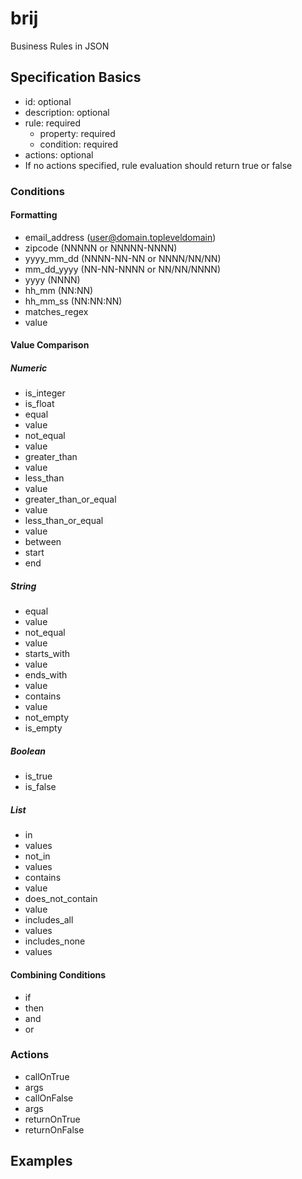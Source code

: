 # brij

Business Rules in JSON

## Specification Basics

 - id: optional
 - description: optional
 - rule: required
    - property: required
    - condition: required
 - actions: optional
 - If no actions specified, rule evaluation should return true or false

### Conditions
#### Formatting

 - email_address (user@domain.topleveldomain)
 - zipcode (NNNNN or NNNNN-NNNN)
 - yyyy_mm_dd (NNNN-NN-NN or NNNN/NN/NN)
 - mm_dd_yyyy (NN-NN-NNNN or NN/NN/NNNN)
 - yyyy (NNNN)
 - hh_mm (NN:NN)
 - hh_mm_ss (NN:NN:NN)
 - matches_regex
  - value

#### Value Comparison

##### Numeric

 - is_integer
 - is_float
 - equal
  - value
 - not_equal
  - value
 - greater_than
  - value
 - less_than
  - value
 - greater_than_or_equal
  - value
 - less_than_or_equal
  - value
 - between
  - start
  - end

##### String

 - equal
  - value
 - not_equal
  - value
 - starts_with
  - value
 - ends_with
  - value
 - contains
  - value
 - not_empty
 - is_empty

##### Boolean

 - is_true
 - is_false

##### List

 - in
  - values
 - not_in
  - values
 - contains
  - value
 - does_not_contain
  - value
 - includes_all
  - values
 - includes_none
  - values

#### Combining Conditions

 - if
 - then
 - and
 - or

### Actions

 - callOnTrue
  - args
 - callOnFalse
  - args
 - returnOnTrue
 - returnOnFalse

## Examples
